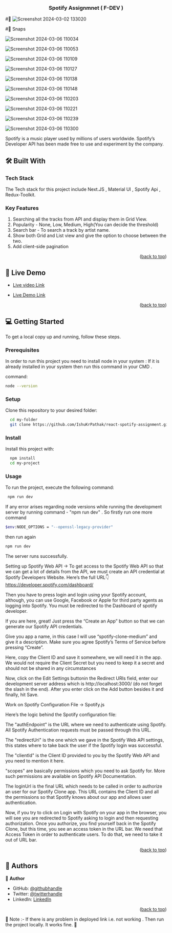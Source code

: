 <a name="readme-top"></a>
<div align="center">


  <br/>
  <h3><b> Spotify Assignmnet ( F-DEV ) </b></h3>
</div>

#📸 
![Screenshot 2024-03-02 133020](https://github.com/IshuKrPathak/react-spotify-assignment/assets/77011944/925d396f-9aeb-4977-b12d-2e9a1c86af79)

#📸 Snaps


![Screenshot 2024-03-06 110034](https://github.com/IshuKrPathak/react-spotify-assignment/assets/77011944/cc17c6a7-6b00-4de8-bcba-d165063fa38c)

![Screenshot 2024-03-06 110053](https://github.com/IshuKrPathak/react-spotify-assignment/assets/77011944/ba993726-df84-4888-a1fb-ab65cc0441a8)

![Screenshot 2024-03-06 110109](https://github.com/IshuKrPathak/react-spotify-assignment/assets/77011944/8fd8c130-585b-4a10-a846-16c8875a7027)

![Screenshot 2024-03-06 110127](https://github.com/IshuKrPathak/react-spotify-assignment/assets/77011944/d0f12d6e-f4af-44c4-9934-c1fb87d8e5bb)

![Screenshot 2024-03-06 110138](https://github.com/IshuKrPathak/react-spotify-assignment/assets/77011944/86f6f272-e450-450e-aef2-b1b6c22cd278)

![Screenshot 2024-03-06 110148](https://github.com/IshuKrPathak/react-spotify-assignment/assets/77011944/468fedde-8b7c-4b97-9469-9062b01158d1)


![Screenshot 2024-03-06 110203](https://github.com/IshuKrPathak/react-spotify-assignment/assets/77011944/2db05a62-9e4a-4d72-a68b-7d73d5b30ee1)

![Screenshot 2024-03-06 110221](https://github.com/IshuKrPathak/react-spotify-assignment/assets/77011944/a304b72f-486a-497a-8ab6-c9a430ee5cdc)

![Screenshot 2024-03-06 110239](https://github.com/IshuKrPathak/react-spotify-assignment/assets/77011944/a3b6e486-1edb-41e5-8560-f51261af78b4)

![Screenshot 2024-03-06 110300](https://github.com/IshuKrPathak/react-spotify-assignment/assets/77011944/f734f63c-eb39-450b-8a4e-05e49b8e9437)




Spotify is a music player used by millions of users worldwide. Spotify’s Developer API has been made free to use and experiment by the company.


## 🛠 Built With <a name="built-with"></a>

### Tech Stack <a name="tech-stack"></a>

The Tech stack for this project include Next.JS , Material UI , Spotify Api , Redux-Toolkit.


### Key Features <a name="key-features"></a>
1. Searching all the tracks from API and display them in Grid View.
2. Popularity - None, Low, Medium, High(You can decide the threshold)
3. Search bar - To search a track by artist name.
4. Show both Grid and List view and give the option to choose between the two.
5. Add client-side pagination

<p align="right">(<a href="#readme-top">back to top</a>)</p>

<!-- LIVE DEMO -->

## 🚀 Live Demo <a name="live-demo"></a>

- [Live video Link](https://youtu.be/Fz7cFLwk_Yo?si=vbfw41p3B4FX-Grd)

- [Live Demo Link](https://react-spotify-assignment.vercel.app/)

<p align="right">(<a href="#readme-top">back to top</a>)</p>

<!-- GETTING STARTED -->

## 💻 Getting Started <a name="getting-started"></a>



To get a local copy up and running, follow these steps.

### Prerequisites

In order to run this project you need to install node in your system :
If it is already installed in your system then run this command in your CMD .

 command: 

```sh
node --version

```
### Setup

Clone this repository to your desired folder:

```sh
  cd my-folder
  git clone https://github.com/IshuKrPathak/react-spotify-assignment.git
```


### Install

Install this project with:


```sh
  npm install
  cd my-project
```

### Usage

To run the project, execute the following command:

```sh
 npm run dev
```

If any error arises regarding node versions while running the development server by running command - "npm run dev" . So firstly run one more command 
```sh
$env:NODE_OPTIONS = "--openssl-legacy-provider"
```
then run again

```sh
npm run dev
```
The server runs successfully.


Setting up Spotify Web API -> To get access to the Spotify Web API so that we can get a lot of details from the API, we must create an API credential at Spotify Developers Website.
Here’s the full URL👇
https://developer.spotify.com/dashboard/

Then you have to press login and login using your Spotify account, although, you can use Google, Facebook or Apple for third party agents as logging into Spotify. You must be redirected to the Dashboard of spotify developer.

If you are here, great! Just press the “Create an App” button so that we can generate our Spotify API credentials.

Give you app a name, in this case I will use “spotify-clone-medium” and give it a description. Make sure you agree Spotify’s Terms of Service before pressing “Create”.

Here, copy the Client ID and save it somewhere, we will need it in the app. We would not require the Client Secret but you need to keep it a secret and should not be shared in any circumstances

Now, click on the Edit Settings buttonin the Redirect URIs field, enter our development server address which is http://localhost:3000/ (do not forget the slash in the end). After you enter click on the Add button besides it and finally, hit Save.

Work on Spotify Configuration File -> Spotify.js

Here’s the logic behind the Spotify configuration file:

The "authEndpoint" is the URL where we need to authenticate using Spotify. All Spotify Authentication requests must be passed through this URL.

The "redirectUri" is the one which we gave in the Spotify Web API settings, this states where to take back the user if the Spotify login was successful.

The "clientId" is the Client ID provided to you by the Spotify Web API and you need to mention it here.

"scopes" are basically permissions which you need to ask Spotify for. More such permissions are available on Spotify API Documentation.

The loginUrl is the final URL which needs to be called in order to authorize an user for our Spotify Clone app. This URL contains the Client ID and all the permissions so that Spotify knows about our app and allows user authentication.

Now, if you try to click on Login with Spotify on your app in the browser, you will see you are redirected to Spotify asking to login and then requesting authorization. Once you authorize, you find yourself back in the Spotify Clone, but this time, you see an access token in the URL bar. We need that Access Token in order to authenticate users. To do that, we need to take it out of URL bar.

<p align="right">(<a href="#readme-top">back to top</a>)</p>

<!-- AUTHORS -->

## 👥 Authors <a name="authors"></a>


👤 **Author**

- GitHub: [@githubhandle](https://github.com/Ishukumarpathak)
- Twitter: [@twitterhandle](https://twitter.com/ishu__pathak)
- LinkedIn: [LinkedIn](https://www.linkedin.com/in/ishu-pathak/)


<p align="right">(<a href="#readme-top">back to top</a>)</p>



🔴 Note :- If there is any problem in deployed link i.e. not working . Then run the project locally. It works fine. 🔴









